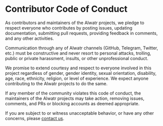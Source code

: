 # Contributor Code of Conduct

As contributors and maintainers of the Alwatr projects, we pledge to respect everyone who contributes by posting issues, updating documentation, submitting pull requests, providing feedback in comments, and any other activities.

Communication through any of Alwatr channels (GitHub, Telegram, Twitter, etc.) must be constructive and never resort to personal attacks, trolling, public or private harassment, insults, or other unprofessional conduct.

We promise to extend courtesy and respect to everyone involved in this project regardless of gender, gender identity, sexual orientation, disability, age, race, ethnicity, religion, or level of experience. We expect anyone contributing to the Alwatr projects to do the same.

If any member of the community violates this code of conduct, the maintainers of the Alwatr projects may take action, removing issues, comments, and PRs or blocking accounts as deemed appropriate.

If you are subject to or witness unacceptable behavior, or have any other concerns, please [contact us](https://t.me/njfamirm).
